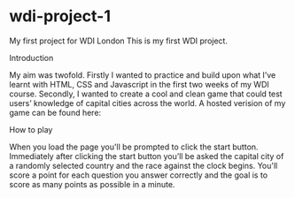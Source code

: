 # wdi-project-1
My first project for WDI London
This is my first WDI project.

Introduction

My aim was twofold. Firstly I wanted to practice and build upon what I’ve learnt with HTML, CSS and Javascript in the first two weeks of my WDI course. Secondly, I wanted to create a cool and clean game that could test users’ knowledge of capital cities across the world. A hosted verision of my game can be found here:

How to play

When you load the page you'll be prompted to click the start button. Immediately after clicking the start button you’ll be asked the capital city of a randomly selected country and the race against the clock begins. You'll score a point for each question you answer correctly and the goal is to score as many points as possible in a minute. 